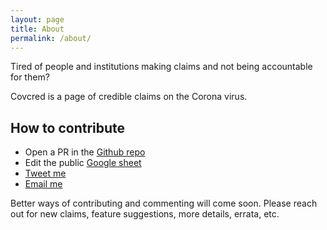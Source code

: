 ```yaml
---
layout: page
title: About
permalink: /about/
---
```


Tired of people and institutions making claims and not being accountable for them?

Covcred is a page of credible claims on the Corona virus.

## How to contribute

- Open a PR in the [Github repo](https://github.com/oskarth/covcred)
- Edit the public [Google sheet](https://bit.ly/corona-claims)
- [Tweet me](https://twitter.com/oskarth)
- [Email me](mailto:me+covcred@oskarth.com)

Better ways of contributing and commenting will come soon. Please reach out for new claims, feature suggestions, more details, errata, etc.
